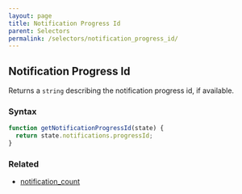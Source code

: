 ```yaml
---
layout: page
title: Notification Progress Id
parent: Selectors
permalink: /selectors/notification_progress_id/
---
```


## Notification Progress Id

Returns a `string` describing the notification progress id, if available.

### Syntax

```js
function getNotificationProgressId(state) {
  return state.notifications.progressId;
}
```

### Related

- [notification_count](./notification_count.md)
